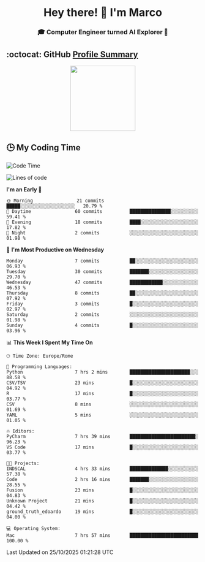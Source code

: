 <h1 align="center">Hey there! 👋 I'm Marco</h1> <h3 align="center">🎓 Computer Engineer turned AI Explorer 🌌</h3>

## :octocat: GitHub <a href="https://github.com/vn7n24fzkq/github-profile-summary-cards">Profile Summary</a>

<p align="center">
   <img style="height:170px;display:inline-block" src="http://github-profile-summary-cards.vercel.app/api/cards/profile-details?username=MarcoDelCore&theme=github_dark" />
</p>

## :clock3: My Coding Time 

<!--START_SECTION:waka-->
![Code Time](http://img.shields.io/badge/Code%20Time-207%20hrs%2018%20mins-blue)

![Lines of code](https://img.shields.io/badge/From%20Hello%20World%20I%27ve%20Written-105.4%20thousand%20lines%20of%20code-blue)

**I'm an Early 🐤** 

```text
🌞 Morning                21 commits          █████░░░░░░░░░░░░░░░░░░░░   20.79 % 
🌆 Daytime                60 commits          ███████████████░░░░░░░░░░   59.41 % 
🌃 Evening                18 commits          ████░░░░░░░░░░░░░░░░░░░░░   17.82 % 
🌙 Night                  2 commits           ░░░░░░░░░░░░░░░░░░░░░░░░░   01.98 % 
```
📅 **I'm Most Productive on Wednesday** 

```text
Monday                   7 commits           ██░░░░░░░░░░░░░░░░░░░░░░░   06.93 % 
Tuesday                  30 commits          ███████░░░░░░░░░░░░░░░░░░   29.70 % 
Wednesday                47 commits          ████████████░░░░░░░░░░░░░   46.53 % 
Thursday                 8 commits           ██░░░░░░░░░░░░░░░░░░░░░░░   07.92 % 
Friday                   3 commits           █░░░░░░░░░░░░░░░░░░░░░░░░   02.97 % 
Saturday                 2 commits           ░░░░░░░░░░░░░░░░░░░░░░░░░   01.98 % 
Sunday                   4 commits           █░░░░░░░░░░░░░░░░░░░░░░░░   03.96 % 
```


📊 **This Week I Spent My Time On** 

```text
🕑︎ Time Zone: Europe/Rome

💬 Programming Languages: 
Python                   7 hrs 2 mins        ██████████████████████░░░   88.58 % 
CSV/TSV                  23 mins             █░░░░░░░░░░░░░░░░░░░░░░░░   04.92 % 
R                        17 mins             █░░░░░░░░░░░░░░░░░░░░░░░░   03.77 % 
CSV                      8 mins              ░░░░░░░░░░░░░░░░░░░░░░░░░   01.69 % 
YAML                     5 mins              ░░░░░░░░░░░░░░░░░░░░░░░░░   01.05 % 

🔥 Editors: 
PyCharm                  7 hrs 39 mins       ████████████████████████░   96.23 % 
VS Code                  17 mins             █░░░░░░░░░░░░░░░░░░░░░░░░   03.77 % 

🐱‍💻 Projects: 
INDSCAL                  4 hrs 33 mins       ██████████████░░░░░░░░░░░   57.38 % 
Code                     2 hrs 16 mins       ███████░░░░░░░░░░░░░░░░░░   28.55 % 
Fusion                   23 mins             █░░░░░░░░░░░░░░░░░░░░░░░░   04.83 % 
Unknown Project          21 mins             █░░░░░░░░░░░░░░░░░░░░░░░░   04.42 % 
ground_truth_edoardo     19 mins             █░░░░░░░░░░░░░░░░░░░░░░░░   04.00 % 

💻 Operating System: 
Mac                      7 hrs 57 mins       █████████████████████████   100.00 % 
```


 Last Updated on 25/10/2025 01:21:28 UTC
<!--END_SECTION:waka-->
